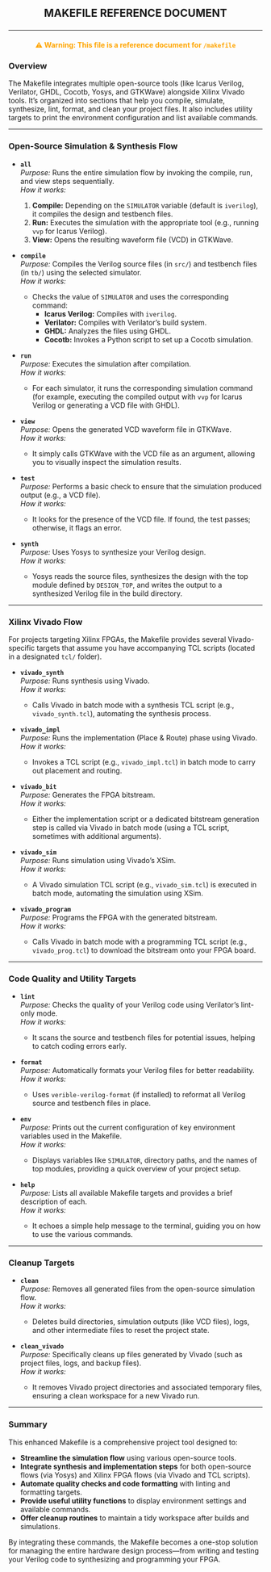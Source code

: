 ## <p align = center> MAKEFILE REFERENCE DOCUMENT <p>
---

#### <p align = center> <span style="color:orange; font-weight:bold;">⚠ Warning: This file is a reference document for `/makefile` </span>  </p>

### Overview

The Makefile integrates multiple open-source tools (like Icarus Verilog, Verilator, GHDL, Cocotb, Yosys, and GTKWave) alongside Xilinx Vivado tools. It’s organized into sections that help you compile, simulate, synthesize, lint, format, and clean your project files. It also includes utility targets to print the environment configuration and list available commands.

---

### Open-Source Simulation & Synthesis Flow

- **`all`**  
  *Purpose:* Runs the entire simulation flow by invoking the compile, run, and view steps sequentially.  
  *How it works:*  
  1. **Compile:** Depending on the `SIMULATOR` variable (default is `iverilog`), it compiles the design and testbench files.  
  2. **Run:** Executes the simulation with the appropriate tool (e.g., running `vvp` for Icarus Verilog).  
  3. **View:** Opens the resulting waveform file (VCD) in GTKWave.

- **`compile`**  
  *Purpose:* Compiles the Verilog source files (in `src/`) and testbench files (in `tb/`) using the selected simulator.  
  *How it works:*  
  - Checks the value of `SIMULATOR` and uses the corresponding command:  
    - **Icarus Verilog:** Compiles with `iverilog`.  
    - **Verilator:** Compiles with Verilator’s build system.  
    - **GHDL:** Analyzes the files using GHDL.  
    - **Cocotb:** Invokes a Python script to set up a Cocotb simulation.

- **`run`**  
  *Purpose:* Executes the simulation after compilation.  
  *How it works:*  
  - For each simulator, it runs the corresponding simulation command (for example, executing the compiled output with `vvp` for Icarus Verilog or generating a VCD file with GHDL).

- **`view`**  
  *Purpose:* Opens the generated VCD waveform file in GTKWave.  
  *How it works:*  
  - It simply calls GTKWave with the VCD file as an argument, allowing you to visually inspect the simulation results.

- **`test`**  
  *Purpose:* Performs a basic check to ensure that the simulation produced output (e.g., a VCD file).  
  *How it works:*  
  - It looks for the presence of the VCD file. If found, the test passes; otherwise, it flags an error.

- **`synth`**  
  *Purpose:* Uses Yosys to synthesize your Verilog design.  
  *How it works:*  
  - Yosys reads the source files, synthesizes the design with the top module defined by `DESIGN_TOP`, and writes the output to a synthesized Verilog file in the build directory.

---

### Xilinx Vivado Flow

For projects targeting Xilinx FPGAs, the Makefile provides several Vivado-specific targets that assume you have accompanying TCL scripts (located in a designated `tcl/` folder).

- **`vivado_synth`**  
  *Purpose:* Runs synthesis using Vivado.  
  *How it works:*  
  - Calls Vivado in batch mode with a synthesis TCL script (e.g., `vivado_synth.tcl`), automating the synthesis process.

- **`vivado_impl`**  
  *Purpose:* Runs the implementation (Place & Route) phase using Vivado.  
  *How it works:*  
  - Invokes a TCL script (e.g., `vivado_impl.tcl`) in batch mode to carry out placement and routing.

- **`vivado_bit`**  
  *Purpose:* Generates the FPGA bitstream.  
  *How it works:*  
  - Either the implementation script or a dedicated bitstream generation step is called via Vivado in batch mode (using a TCL script, sometimes with additional arguments).

- **`vivado_sim`**  
  *Purpose:* Runs simulation using Vivado’s XSim.  
  *How it works:*  
  - A Vivado simulation TCL script (e.g., `vivado_sim.tcl`) is executed in batch mode, automating the simulation using XSim.

- **`vivado_program`**  
  *Purpose:* Programs the FPGA with the generated bitstream.  
  *How it works:*  
  - Calls Vivado in batch mode with a programming TCL script (e.g., `vivado_prog.tcl`) to download the bitstream onto your FPGA board.

---

### Code Quality and Utility Targets

- **`lint`**  
  *Purpose:* Checks the quality of your Verilog code using Verilator’s lint-only mode.  
  *How it works:*  
  - It scans the source and testbench files for potential issues, helping to catch coding errors early.

- **`format`**  
  *Purpose:* Automatically formats your Verilog files for better readability.  
  *How it works:*  
  - Uses `verible-verilog-format` (if installed) to reformat all Verilog source and testbench files in place.

- **`env`**  
  *Purpose:* Prints out the current configuration of key environment variables used in the Makefile.  
  *How it works:*  
  - Displays variables like `SIMULATOR`, directory paths, and the names of top modules, providing a quick overview of your project setup.

- **`help`**  
  *Purpose:* Lists all available Makefile targets and provides a brief description of each.  
  *How it works:*  
  - It echoes a simple help message to the terminal, guiding you on how to use the various commands.

---

### Cleanup Targets

- **`clean`**  
  *Purpose:* Removes all generated files from the open-source simulation flow.  
  *How it works:*  
  - Deletes build directories, simulation outputs (like VCD files), logs, and other intermediate files to reset the project state.

- **`clean_vivado`**  
  *Purpose:* Specifically cleans up files generated by Vivado (such as project files, logs, and backup files).  
  *How it works:*  
  - It removes Vivado project directories and associated temporary files, ensuring a clean workspace for a new Vivado run.

---

### Summary

This enhanced Makefile is a comprehensive project tool designed to:

- **Streamline the simulation flow** using various open-source tools.
- **Integrate synthesis and implementation steps** for both open-source flows (via Yosys) and Xilinx FPGA flows (via Vivado and TCL scripts).
- **Automate quality checks and code formatting** with linting and formatting targets.
- **Provide useful utility functions** to display environment settings and available commands.
- **Offer cleanup routines** to maintain a tidy workspace after builds and simulations.

By integrating these commands, the Makefile becomes a one-stop solution for managing the entire hardware design process—from writing and testing your Verilog code to synthesizing and programming your FPGA.